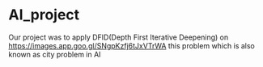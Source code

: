 # AI_project

Our project was to apply DFID(Depth First Iterative Deepening) on https://images.app.goo.gl/SNgpKzfj6tJxVTrWA this problem which is also known as city problem in AI
